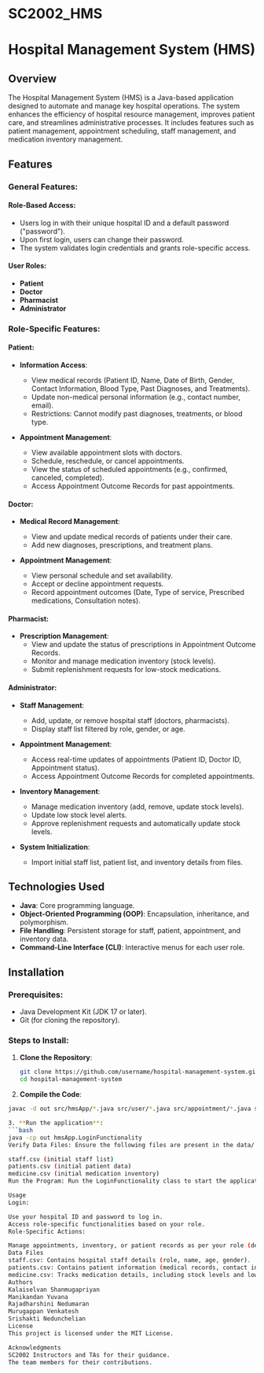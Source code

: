 # SC2002_HMS
# Hospital Management System (HMS)

## Overview
The Hospital Management System (HMS) is a Java-based application designed to automate and manage key hospital operations. The system enhances the efficiency of hospital resource management, improves patient care, and streamlines administrative processes. It includes features such as patient management, appointment scheduling, staff management, and medication inventory management.

## Features

### General Features:
#### Role-Based Access:
- Users log in with their unique hospital ID and a default password ("password").
- Upon first login, users can change their password.
- The system validates login credentials and grants role-specific access.

#### User Roles:
- **Patient**
- **Doctor**
- **Pharmacist**
- **Administrator**

### Role-Specific Features:

#### Patient:
- **Information Access**: 
  - View medical records (Patient ID, Name, Date of Birth, Gender, Contact Information, Blood Type, Past Diagnoses, and Treatments).
  - Update non-medical personal information (e.g., contact number, email).
  - Restrictions: Cannot modify past diagnoses, treatments, or blood type.
  
- **Appointment Management**:
  - View available appointment slots with doctors.
  - Schedule, reschedule, or cancel appointments.
  - View the status of scheduled appointments (e.g., confirmed, canceled, completed).
  - Access Appointment Outcome Records for past appointments.

#### Doctor:
- **Medical Record Management**:
  - View and update medical records of patients under their care.
  - Add new diagnoses, prescriptions, and treatment plans.

- **Appointment Management**:
  - View personal schedule and set availability.
  - Accept or decline appointment requests.
  - Record appointment outcomes (Date, Type of service, Prescribed medications, Consultation notes).

#### Pharmacist:
- **Prescription Management**:
  - View and update the status of prescriptions in Appointment Outcome Records.
  - Monitor and manage medication inventory (stock levels).
  - Submit replenishment requests for low-stock medications.

#### Administrator:
- **Staff Management**:
  - Add, update, or remove hospital staff (doctors, pharmacists).
  - Display staff list filtered by role, gender, or age.

- **Appointment Management**:
  - Access real-time updates of appointments (Patient ID, Doctor ID, Appointment status).
  - Access Appointment Outcome Records for completed appointments.

- **Inventory Management**:
  - Manage medication inventory (add, remove, update stock levels).
  - Update low stock level alerts.
  - Approve replenishment requests and automatically update stock levels.

- **System Initialization**:
  - Import initial staff list, patient list, and inventory details from files.

## Technologies Used
- **Java**: Core programming language.
- **Object-Oriented Programming (OOP)**: Encapsulation, inheritance, and polymorphism.
- **File Handling**: Persistent storage for staff, patient, appointment, and inventory data.
- **Command-Line Interface (CLI)**: Interactive menus for each user role.

## Installation

### Prerequisites:
- Java Development Kit (JDK 17 or later).
- Git (for cloning the repository).

### Steps to Install:
1. **Clone the Repository**:
   ```bash
   git clone https://github.com/username/hospital-management-system.git
   cd hospital-management-system

2. **Compile the Code**:
  ```bash
  javac -d out src/hmsApp/*.java src/user/*.java src/appointment/*.java src/inventory/*.java

3. **Run the application**:
  ```bash
  java -cp out hmsApp.LoginFunctionality
Verify Data Files: Ensure the following files are present in the data/ directory:

staff.csv (initial staff list)
patients.csv (initial patient data)
medicine.csv (initial medication inventory)
Run the Program: Run the LoginFunctionality class to start the application.

Usage
Login:

Use your hospital ID and password to log in.
Access role-specific functionalities based on your role.
Role-Specific Actions:

Manage appointments, inventory, or patient records as per your role (details under Features).
Data Files
staff.csv: Contains hospital staff details (role, name, age, gender).
patients.csv: Contains patient information (medical records, contact info).
medicine.csv: Tracks medication details, including stock levels and low-stock alerts.
Authors
Kalaiselvan Shanmugapriyan
Manikandan Yuvana
Rajadharshini Nedumaran
Murugappan Venkatesh
Srishakti Nedunchelian
License
This project is licensed under the MIT License.

Acknowledgments
SC2002 Instructors and TAs for their guidance.
The team members for their contributions.
